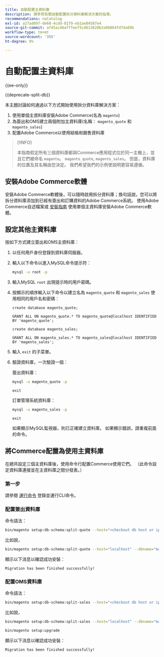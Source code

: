 ```yaml
---
title: 自動配置主資料庫
description: 請參見有關自動配置拆分資料庫解決方案的指導。
recommendations: noCatalog
exl-id: a27ad097-de60-4cdd-81f9-eb1ae84587e4
source-git-commit: af45ac46afffeef5cd613628b2a98864fd7da69b
workflow-type: tm+mt
source-wordcount: '355'
ht-degree: 0%

---
```


# 自動配置主資料庫

{{ee-only}}

{{deprecate-split-db}}

本主題討論如何通過以下方式開始使用拆分資料庫解決方案：

1. 使用單個主資料庫安裝Adobe Commerce(名為 `magento`)
1. 為簽出和OMS建立兩個附加主資料庫(名稱： `magento_quote` 和 `magento_sales`)
1. 配置Adobe Commerce以使用結帳和銷售資料庫

>[!INFO]
>
>本指南假定所有三個資料庫都與Commerce應用程式位於同一主機上，並且它們被命名 `magento`。 `magento_quote`, `magento_sales`。 但是，資料庫的位置及其名稱由您決定。 我們希望我們的示例使說明更容易遵循。

## 安裝Adobe Commerce軟體

安裝Adobe Commerce軟體後，可以隨時啟用拆分資料庫；換句話說，您可以將拆分資料庫添加到已經有簽出和訂購資料的Adobe Commerce系統。 使用Adobe Commerce自述檔案或 [安裝指南](../../installation/overview.md) 使用單個主資料庫安裝Adobe Commerce軟體。

## 設定其他主資料庫

按如下方式建立簽出和OMS主資料庫：

1. 以任何用戶身份登錄到資料庫伺服器。
1. 輸入以下命令以進入MySQL命令提示符：

   ```bash
   mysql -u root -p
   ```

1. 輸入MySQL `root` 出現提示時的用戶密碼。
1. 按顯示的順序輸入以下命令以建立名為 `magento_quote` 和 `magento_sales` 使用相同的用戶名和密碼：

   ```shell
   create database magento_quote;
   ```

   ```shell
   GRANT ALL ON magento_quote.* TO magento_quote@localhost IDENTIFIED BY 'magento_quote';
   ```

   ```shell
   create database magento_sales;
   ```

   ```shell
   GRANT ALL ON magento_sales.* TO magento_sales@localhost IDENTIFIED BY 'magento_sales';
   ```

1. 輸入 `exit` 的子菜單。

1. 驗證資料庫，一次驗證一個：

   簽出資料庫：

   ```bash
   mysql -u magento_quote -p
   ```

   ```shell
   exit
   ```

   訂單管理系統資料庫：

   ```bash
   mysql -u magento_sales -p
   ```

   ```shell
   exit
   ```

   如果顯示MySQL監視器，則已正確建立資料庫。 如果顯示錯誤，請重複前面的命令。

## 將Commerce配置為使用主資料庫

在總共設定三個主資料庫後，使用命令行配置Commerce使用它們。 （此命令設定資料庫連接並在主資料庫之間分發表。）

### 第一步

請參閱 [運行命令](../cli/config-cli.md#running-commands) 登錄並運行CLI命令。

### 配置簽出資料庫

命令語法：

```bash
bin/magento setup:db-schema:split-quote --host="<checkout db host or ip>" --dbname="<name>" --username="<checkout db username>" --password="<password>"
```

比如說，

```bash
bin/magento setup:db-schema:split-quote --host="localhost" --dbname="magento_quote" --username="magento_quote" --password="magento_quote"
```

顯示以下消息以確認成功安裝：

```terminal
Migration has been finished successfully!
```

### 配置OMS資料庫

命令語法：

```bash
bin/magento setup:db-schema:split-sales --host="<checkout db host or ip>" --dbname="<name>" --username="<checkout db username>" --password="<password>"
```

比如說，

```bash
bin/magento setup:db-schema:split-sales --host="localhost" --dbname="magento_sales" --username="magento_sales" --password="magento_sales"
```

```bash
bin/magento setup:upgrade
```

顯示以下消息以確認成功安裝：

```terminal
Migration has been finished successfully!
```
